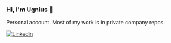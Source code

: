 ### Hi, I'm Ugnius 👋

Personal account. Most of my work is in private company repos.

[![Linkedin](https://img.shields.io/badge/-LinkedIn-0077B5?style=flat&logo=Linkedin&logoColor=white&link=https://www.linkedin.com/in/ugnius-sinonis/)](https://www.linkedin.com/in/ugnius-sinonis/)

<!--
**ugniusin/ugniusin** is a ✨ _special_ ✨ repository because its `README.md` (this file) appears on your GitHub profile.

Here are some ideas to get you started:

- 🔭 I’m currently working on ...
- 🌱 I’m currently learning ...
- 👯 I’m looking to collaborate on ...
- 🤔 I’m looking for help with ...
- 💬 Ask me about ...
- 📫 How to reach me: ...
- 😄 Pronouns: ...
- ⚡ Fun fact: ...
-->
